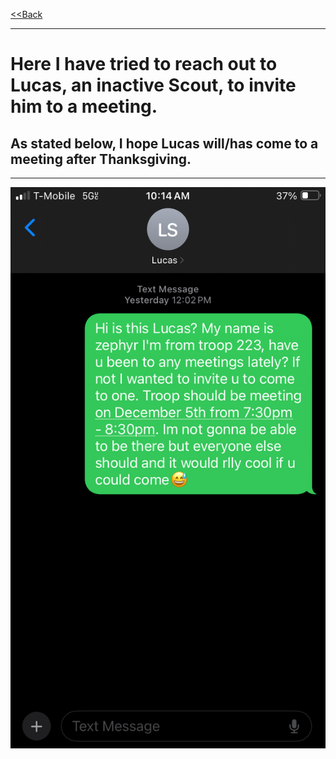 <link rel="stylesheet" href="styles.css">

[<<Back](https://zephyrcarter.github.io/SCOUTHUB/FIRSTCLASS/FirstClassReqs.html)

  <hr>

# Here I have tried to reach out to Lucas, an inactive Scout, to invite him to a meeting.
## As stated below, I hope Lucas will/has come to a meeting after Thanksgiving.

  <hr>
  
<img src="https://github.com/ZephyrCarter/ZephyrCarter.github.io/blob/main/SCOUTHUB/FIRSTCLASS/FCIMGS/IMG_2907.png"/>





